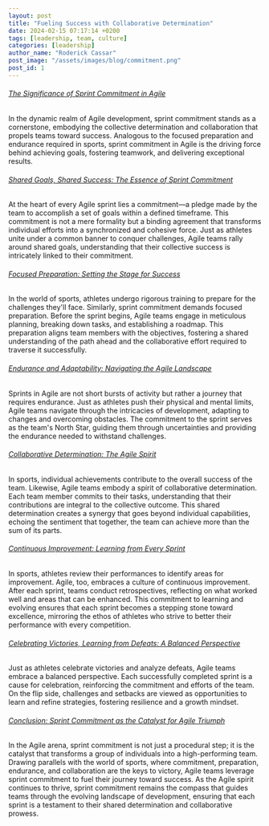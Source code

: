 ```yaml
---
layout: post
title: "Fueling Success with Collaborative Determination"
date: 2024-02-15 07:17:14 +0200
tags: [leadership, team, culture]
categories: [leadership]
author_name: "Roderick Cassar"
post_image: "/assets/images/blog/commitment.png"
post_id: 1
---
```


<h6><a href="#" class="text-primary">The Significance of Sprint Commitment in Agile</a></h6>
<p>In the dynamic realm of Agile development, sprint commitment stands as a cornerstone, embodying the collective determination and collaboration that propels teams toward success. Analogous to the focused preparation and endurance required in sports, sprint commitment in Agile is the driving force behind achieving goals, fostering teamwork, and delivering exceptional results.</p>

<h6><a href="#" class="text-primary">Shared Goals, Shared Success: The Essence of Sprint Commitment</a></h6>
<p>At the heart of every Agile sprint lies a commitment—a pledge made by the team to accomplish a set of goals within a defined timeframe. This commitment is not a mere formality but a binding agreement that transforms individual efforts into a synchronized and cohesive force. Just as athletes unite under a common banner to conquer challenges, Agile teams rally around shared goals, understanding that their collective success is intricately linked to their commitment.</p>

<h6><a href="#" class="text-primary">Focused Preparation: Setting the Stage for Success</a></h6>
<p>In the world of sports, athletes undergo rigorous training to prepare for the challenges they'll face. Similarly, sprint commitment demands focused preparation. Before the sprint begins, Agile teams engage in meticulous planning, breaking down tasks, and establishing a roadmap. This preparation aligns team members with the objectives, fostering a shared understanding of the path ahead and the collaborative effort required to traverse it successfully.</p>

<h6><a href="#" class="text-primary">Endurance and Adaptability: Navigating the Agile Landscape</a></h6>
<blockquote>
  <p> </p>
</blockquote>

<p>Sprints in Agile are not short bursts of activity but rather a journey that requires endurance. Just as athletes push their physical and mental limits, Agile teams navigate through the intricacies of development, adapting to changes and overcoming obstacles. The commitment to the sprint serves as the team's North Star, guiding them through uncertainties and providing the endurance needed to withstand challenges.</p>

<h6><a href="#" class="text-primary">Collaborative Determination: The Agile Spirit</a></h6>
<p>
  In sports, individual achievements contribute to the overall success of the team. Likewise, Agile teams embody a spirit of collaborative determination. Each team member commits to their tasks, understanding that their contributions are integral to the collective outcome. This shared determination creates a synergy that goes beyond individual capabilities, echoing the sentiment that together, the team can achieve more than the sum of its parts.
</p>

<h6><a href="#" class="text-primary">Continuous Improvement: Learning from Every Sprint</a></h6>
<p>
  In sports, athletes review their performances to identify areas for improvement. Agile, too, embraces a culture of continuous improvement. After each sprint, teams conduct retrospectives, reflecting on what worked well and areas that can be enhanced. This commitment to learning and evolving ensures that each sprint becomes a stepping stone toward excellence, mirroring the ethos of athletes who strive to better their performance with every competition.
</p>

<h6><a href="#" class="text-primary">Celebrating Victories, Learning from Defeats: A Balanced Perspective</a></h6>
<p>
Just as athletes celebrate victories and analyze defeats, Agile teams embrace a balanced perspective. Each successfully completed sprint is a cause for celebration, reinforcing the commitment and efforts of the team. On the flip side, challenges and setbacks are viewed as opportunities to learn and refine strategies, fostering resilience and a growth mindset.
</p>

<h6><a href="#" class="text-primary">Conclusion: Sprint Commitment as the Catalyst for Agile Triumph</a></h6>
<p>
 In the Agile arena, sprint commitment is not just a procedural step; it is the catalyst that transforms a group of individuals into a high-performing team. Drawing parallels with the world of sports, where commitment, preparation, endurance, and collaboration are the keys to victory, Agile teams leverage sprint commitment to fuel their journey toward success. As the Agile spirit continues to thrive, sprint commitment remains the compass that guides teams through the evolving landscape of development, ensuring that each sprint is a testament to their shared determination and collaborative prowess.
</p>

